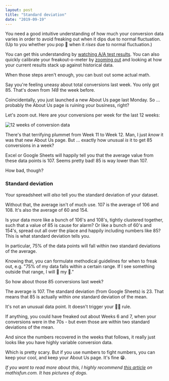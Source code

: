 ```yaml
---
layout: post
title: "Standard deviation"
date: "2019-09-19"
---
```


You need a good intuitive understanding of how much your conversion data varies in order to avoid freaking out when it dips due to normal fluctuation. (Up to you whether you pop 🍾 when it _rises_ due to normal fluctuation.)

You can get this understanding by [watching A/A test results](https://briandavidhall.com/come-on-feel-the-noise/). You can also quickly calibrate your freakout-o-meter by [zooming out](https://briandavidhall.com/when-to-freak-out/) and looking at how your current results stack up against historical data.

When those steps aren't enough, you can bust out some actual math.

Say you're feeling uneasy about total conversions last week. You only got 85. That's down from _148_ the week before.

Coincidentally, you just launched a new About Us page last Monday. So ... probably the About Us page is ruining your business, right?

Let's zoom out. Here are your conversions per week for the last 12 weeks:

![12 weeks of conversion data](/images/12-weeks-conversion-data.png)

There's that terrifying plummet from Week 11 to Week 12. Man, I just _know_ it was that new About Us page. But ... exactly how unusual _is_ it to get 85 conversions in a week?

Excel or Google Sheets will happily tell you that the average value from these data points is 107. Seems pretty bad! 85 is way lower than 107.

How bad, though?

### Standard deviation

Your spreadsheet will _also_ tell you the standard deviation of your dataset.

Without that, the average isn't of much use. 107 is the average of 106 and 108. It's also the average of 60 and 154.

Is your data more like a bunch of 106's and 108's, tightly clustered together, such that a value of 85 is cause for alarm? Or like a bunch of 60's and 154's, spread out all over the place and happily including numbers like 85? This is what standard deviation tells you.

In particular, 75% of the data points will fall within _two_ standard deviations of the average.

Knowing that, you can formulate methodical guidelines for when to freak out, e.g. "75% of my data falls within a certain range. If I see something outside that range, I will 💩 my 👖."

So how about those 85 conversions last week?

The average is 107. The standard deviation (from Google Sheets) is 23. That means that 85 is actually within _one_ standard deviation of the mean.

It's not an unusual data point. It doesn't trigger your 💩👖 rule.

If anything, you could have freaked out about Weeks 6 and 7, when your conversions were in the 70s - but even those are within two standard deviations of the mean.

And since the numbers recovered in the weeks that follows, it really just looks like you have highly variable conversion data.

Which is pretty scary. But if you use numbers to fight numbers, you can keep your cool, and keep your About Us page. It's fine 😁.

_If you want to read more about this, I highly recommend [this article](https://www.mathsisfun.com/data/standard-deviation.html) on mathisfun.com. It has pictures of dogs._
